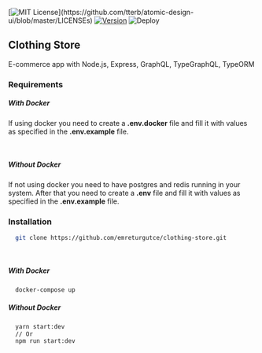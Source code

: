 [![MIT License](https://img.shields.io/apm/l/atomic-design-ui.svg?)](https://github.com/tterb/atomic-design-ui/blob/master/LICENSEs) [![Version](https://badge.fury.io/gh/tterb%2FHyde.svg)](https://badge.fury.io/gh/tterb%2FHyde) ![Deploy](https://github.com/emreturgutce/clothing-store/workflows/Deploy%20Workflow/badge.svg)

## Clothing Store

E-commerce app with Node.js, Express, GraphQL, TypeGraphQL, TypeORM

### Requirements

##### With Docker

If using docker you need to create a **.env.docker** file and fill it with values as specified in the **.env.example** file.

<br>

##### Without Docker

If not using docker you need to have postgres and redis running in your system. After that you need to create a **.env** file and fill it with values as specified in the **.env.example** file.

### Installation

```bash
  git clone https://github.com/emreturgutce/clothing-store.git
```

<br>

##### With Docker

```bash
  docker-compose up
```

##### Without Docker

```bash
  yarn start:dev
  // Or
  npm run start:dev
```
